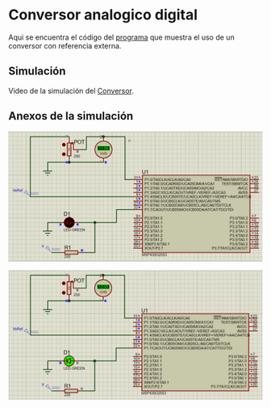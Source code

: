 # Conversor analogico digital

Aqui se encuentra el código del [programa](https://github.com/Edgar-La/Microcontroller-Architecture/blob/main/Digital_I-O/main.c) que muestra el uso de un conversor con referencia externa.


## Simulación
Video de la simulación del [Conversor](https://drive.google.com/file/d/1CZJWuQxjnmC4UdSqtzQsK0D8yZQi2BUU/view?usp=sharing).


## Anexos de la simulación

![I-O_00](https://github.com/Edgar-La/Microcontroller-Architecture/blob/main/Digital_I-O/I-O_00.PNG)

![I-O_01](https://github.com/Edgar-La/Microcontroller-Architecture/blob/main/Digital_I-O/I-O_01.PNG)

